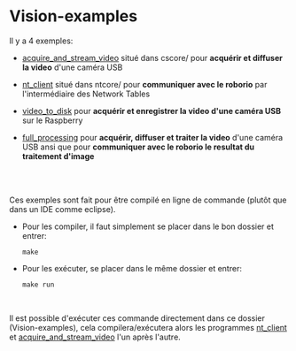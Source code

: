 # Vision-examples

Il y a 4 exemples:

- <a href="cscore/">acquire_and_stream_video</a> situé dans cscore/ pour <b>acquérir et diffuser la video</b> d'une caméra USB
    
- <a href="ntcore/">nt_client</a> situé dans ntcore/ pour <b>communiquer avec le roborio</b> par l'intermédiaire des Network Tables

- <a href="video_to_disk/">video_to_disk</a> pour <b>acquérir et enregistrer la video d'une caméra USB</b> sur le Raspberry

- <a href="full_processing/">full_processing</a> pour <b>acquérir, diffuser et traiter la video</b> d'une caméra USB ansi que pour <b>communiquer avec le roborio le resultat du traitement d'image</b>

<br />
<br />

Ces exemples sont fait pour être compilé en ligne de commande (plutôt que dans un IDE comme eclipse).

- Pour les compiler, il faut simplement se placer dans le bon dossier et entrer:

    <code>make</code>


- Pour les exécuter, se placer dans le même dossier et entrer:

    <code>make run</code>

<br />

Il est possible d'exécuter ces commande directement dans ce dossier (Vision-examples), cela compilera/exécutera alors les programmes <a href="ntcore/">nt_client</a> et <a href="cscore/">acquire_and_stream_video</a> l'un après l'autre.
